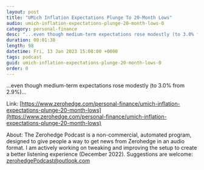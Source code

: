 ```yaml
---
layout: post
title: "UMich Inflation Expectations Plunge To 20-Month Lows"
audio: umich-inflation-expectations-plunge-20-month-lows-0
category: personal-finance
desc: "...even though medium-term expectations rose modestly (to 3.0% from 2.9%)..."
duration: 00:01:38
length: 98
datetime: Fri, 13 Jan 2023 15:08:00 +0000
tags: podcast
guid: umich-inflation-expectations-plunge-20-month-lows-0
order: 0
---
```

...even though medium-term expectations rose modestly (to 3.0% from 2.9%)...

Link: [https://www.zerohedge.com/personal-finance/umich-inflation-expectations-plunge-20-month-lows](https://www.zerohedge.com/personal-finance/umich-inflation-expectations-plunge-20-month-lows)

About: The Zerohedge Podcast is a non-commercial, automated program, designed to give people a way to get news from Zerohedge in an audio format.  I am actively working on tweaking and improving the setup to create a better listening experience (December 2022).  Suggestions are welcome: [zerohedgePodcast@outlook.com](mailto:zerohedgePodcast@outlook.com)